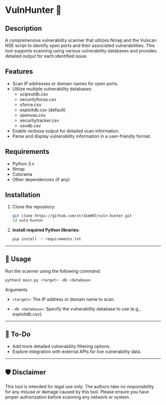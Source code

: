 # VulnHunter 🔎

## Description
A comprehensive vulnerability scanner that utilizes Nmap and the Vulscan NSE script to identify open ports and their associated vulnerabilities. This tool supports scanning using various vulnerability databases and provides detailed output for each identified issue.

## Features
- Scan IP addresses or domain names for open ports.
- Utilize multiple vulnerability databases:
  - scipvuldb.csv
  - securityfocus.csv
  - xforce.csv
  - exploitdb.csv (default)
  - openvas.csv
  - securitytracker.csv
  - osvdb.csv
- Enable verbose output for detailed scan information.
- Parse and display vulnerability information in a user-friendly format.

## Requirements
- Python 3.x
- Nmap
- Colorama
- Other dependencies (if any)

## Installation
1. Clone the repository:
   ```bash
   git clone https://github.com/str1ke007/vuln-hunter.git
   cd vuln-hunter
   ```

2. **Install required Python libraries**:
    ```bash
    pip install -r requirements.txt
    ```

---

## 🔨 Usage

Run the scanner using the following command:

```bash
python3 main.py <target> -db <database>
```

Arguments
- ```<target>```: The IP address or domain name to scan.

- ```-db <database>```: Specify the vulnerability database to use (e.g., exploitdb.csv).

---

## 📝 To-Do

- Add more detailed vulnerability filtering options.
- Explore integration with external APIs for live vulnerability data.

---

## 🛡️ Disclaimer

This tool is intended for legal use only. The authors take no responsibility for any misuse or damage caused by this tool. Please ensure you have proper authorization before scanning any network or system.
